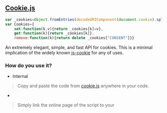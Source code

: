 ## [Cookie.js](https://github.com/BartenderWinery/JS-Storage/blob/main/cookies.js)
```javascript
var _cookies=Object.fromEntries(decodeURIComponent(document.cookie).split("; ").map((m)=>{m=m.split("=");return[m[0],m[1]]}))
var Cookies={
    set:function(k,v){return _cookies[k]=v},
    get:function(k){return _cookies[k]},
    remove:function(k){return delete _cookies["CONSENT"]}}
```
An extremely elegant, simple, and fast API for cookies. This is a minimal implication of the widely known [js-cookie](https://github.com/js-cookie/js-cookie) for any of uses.
### How do you use it?
* Internal
> Copy and paste the code from [cookie.js](https://github.com/BartenderWinery/JS-Storage/blob/main/cookies.js) anywhere in your code.
* <script src="-Not uploaded yet-"></script>
> Simply link the online page of the script to your <script> source; can be very insecure as I could change the code to anything i'd like. It's recommended to use internal.
* Imported - Coming in the future
> This method is not yet done, it's just too simple to import by itself 
